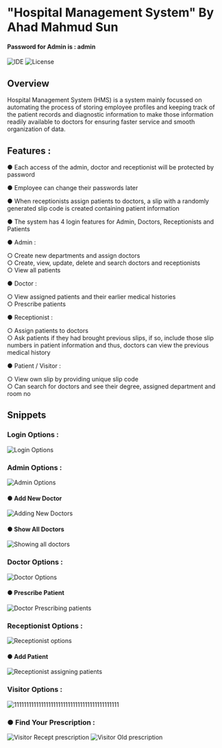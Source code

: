 # "Hospital Management System" By Ahad Mahmud Sun

#### Password for Admin is : admin


![IDE](https://img.shields.io/badge/IDE-Code::Blocks-blue)
![License](https://img.shields.io/badge/license-MIT-orange.svg)


## Overview 

Hospital Management System (HMS) is a system mainly focussed on automating the process of
storing employee profiles and keeping track of the patient records and diagnostic information to
make those information readily available to doctors for ensuring faster service and smooth
organization of data. 


## Features : 

● Each access of the admin, doctor and receptionist will be protected by password

● Employee can change their passwords later

● When receptionists assign patients to doctors, a slip with a randomly generated slip code
is created containing patient information

● The system has 4 login features for Admin, Doctors, Receptionists and Patients

● Admin :

  ○ Create new departments and assign doctors <br />
  ○ Create, view, update, delete and search doctors and receptionists<br />
  ○ View all patients
  
● Doctor :

  ○ View assigned patients and their earlier medical histories<br />
  ○ Prescribe patients
  
● Receptionist :

  ○ Assign patients to doctors<br />
  ○ Ask patients if they had brought previous slips, if so, include those slip numbers
    in patient information and thus, doctors can view the previous medical history
    
● Patient / Visitor :

○ View own slip by providing unique slip code<br />
○ Can search for doctors and see their degree, assigned department and room no

## Snippets
### Login Options : 
![Login Options](https://user-images.githubusercontent.com/57594776/97452354-d8cf0c00-195e-11eb-968b-d80e741ef585.JPG)

### Admin Options : 
![Admin Options](https://user-images.githubusercontent.com/57594776/97452711-39f6df80-195f-11eb-8d13-b6ffb9eb76f4.JPG)
#### ● Add New Doctor
![Adding New Doctors](https://user-images.githubusercontent.com/57594776/97453057-935f0e80-195f-11eb-8bfb-b93642cc99e3.JPG)
#### ● Show All Doctors
![Showing all doctors](https://user-images.githubusercontent.com/57594776/97453215-bab5db80-195f-11eb-8dec-5902d419d593.JPG)

### Doctor Options : 
![Doctor Options](https://user-images.githubusercontent.com/57594776/97453301-cacdbb00-195f-11eb-88d0-e72221f88820.JPG)
#### ● Prescribe Patient
![Doctor Prescribing patients](https://user-images.githubusercontent.com/57594776/97453433-ee910100-195f-11eb-8e05-0c9d64393e4b.JPG)

### Receptionist Options : 
![Receptionist options](https://user-images.githubusercontent.com/57594776/97453519-04062b00-1960-11eb-870d-8524efb6595d.JPG)
#### ● Add Patient 
![Receptionist assigning patients](https://user-images.githubusercontent.com/57594776/97453564-108a8380-1960-11eb-8406-f0cced12f126.JPG)

### Visitor Options : 
![1111111111111111111111111111111111111111111](https://user-images.githubusercontent.com/57594776/97455309-e934b600-1961-11eb-94c3-3ea947b921eb.JPG)
### ● Find Your Prescription :
![Visitor Recept prescription](https://user-images.githubusercontent.com/57594776/97453729-3879e700-1960-11eb-960d-e6bedb8433e4.JPG)
![Visitor Old prescription](https://user-images.githubusercontent.com/57594776/97453610-1c764580-1960-11eb-959c-becd22dc75d2.JPG)



